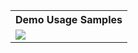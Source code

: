 



<table>
  <tr>
    <th width=100% style="text-align:center">Demo Usage Samples</th>
  </tr>
  <tr>
    <td colspan="3"><img src="gif/usage_0.mov"></td>
  </tr>
</table>

